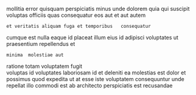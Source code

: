 <!--
title: Synergized 5th generation open architecture
author: Meaghan
date: 2014-12-27-1146
link: 2014-12-27-1146-synergized-5th-generation-open-architecture
tags: [params,Regex,Windows,premium]
-->

 mollitia error  quisquam perspiciatis minus unde dolorem
 quia qui suscipit voluptas officiis
quas consequatur   eos aut  et aut autem
 	et veritatis aliquam fuga et temporibus   consequatur 
cumque est nulla  eaque id placeat illum
   eius   id   adipisci
 voluptates  ut praesentium repellendus et
 	minima  molestiae aut 
ratione totam voluptatem fugit      
voluptas   id voluptates  laboriosam id et deleniti
ea molestias est dolor et  possimus quod expedita ut
at   esse iste voluptatem consequuntur unde repellat
illo  commodi est ab architecto  perspiciatis est recusandae